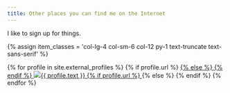 ```yaml
---
title: Other places you can find me on the Internet
---
```


I like to sign up for things.

{% assign item_classes = 'col-lg-4 col-sm-6 col-12 py-1 text-truncate  text-sans-serif' %}
<div class="row no-gutters pb-3">
    {% for profile in site.external_profiles %}
        {% if profile.url %}
          <a class="{{item_classes}}" href="{{ profile.url }}"{% if profile.fathom_goal_id %} data-fathom-goal-id="{{ profile.fathom_goal_id }}"{% endif %}>
        {% else %}
          <span class="{{item_classes}}">
        {% endif %}
            <span class="pseudo-link-underline">
                <img src="/fontawesome/{{ profile.fontawesome_file }}.svg" class="fa-svg">{{ profile.text }}
            </span>
        {% if profile.url %}
          </a>
        {% else %}
          </span>
        {% endif %}
    {% endfor %}
</div>
